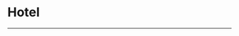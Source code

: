 # Hotel

----

<!-- Self-contained Web Component for your “Kaleidoscopic Dreamscape” -->
<script>
class KaleidoscopicScene extends HTMLElement {
  constructor() {
    super();
    const shadow = this.attachShadow({ mode: 'open' });
    shadow.innerHTML = `
      <style>
        :host {
          display: block;
          position: relative;
          width: 100%;
          height: 100vh;
          overflow: hidden;
          background: #000;
        }
        canvas {
          width: 100%;
          height: 100%;
          display: block;
        }
        #fps {
          position: absolute;
          top: 0.5rem;
          left: 0.5rem;
          color: #0f0;
          font: 0.75rem monospace;
          z-index: 100;
          text-shadow: 0 0 5px #0f0;
          pointer-events: none;
        }
      </style>
      <canvas id="canvas" aria-label="Kaleidoscopic Dreamscape"></canvas>
      <div id="fps">FPS: --</div>
    `;
    this.canvas = shadow.getElementById('canvas');
    this.ctx    = this.canvas.getContext('2d');
    this.fpsEl  = shadow.getElementById('fps');
    this.logs   = [];
  }

  connectedCallback() {
    const ctx    = this.ctx;
    const fpsEl  = this.fpsEl;
    const logs   = this.logs;
    let W, H, cx, cy;
    const resize = () => {
      W = this.canvas.width  = window.innerWidth;
      H = this.canvas.height = window.innerHeight;
      cx = W/2; cy = H/2;
    };
    window.addEventListener('resize', resize);
    resize();

    // logging helper
    const log = e => logs.push({ t: Date.now(), type: e.type });

    // device tilt
    let tiltX = 0, tiltY = 0;
    window.addEventListener('deviceorientation', e => {
      tiltX = (e.gamma || 0) / 45;
      tiltY = (e.beta  || 0) / 90;
      log(e);
    });

    // mirrored brush
    const mirrorCount = 6;
    let drawing = false, lastTap = 0, tapCount = 0;
    let lastX = 0, lastY = 0;
    const strokes = [], bursts = [];

    const handlePoint = (x, y) => {
      lastX = x; lastY = y;
      strokes.push({ x: x - cx, y: y - cy });
    };

    this.canvas.addEventListener('touchstart', e => {
      drawing = true;
      handlePoint(e.touches[0].clientX, e.touches[0].clientY);
      const now = Date.now();
      tapCount = (now - lastTap < 300) ? tapCount+1 : 1;
      lastTap = now;
      if (tapCount === 3) {
        for (let i=0; i<20; i++){
          const ang = Math.random()*Math.PI*2;
          bursts.push({
            x: lastX, y: lastY,
            vx: Math.cos(ang)*3, vy: Math.sin(ang)*3,
            life: 30
          });
        }
      }
      log(e);
    });

    this.canvas.addEventListener('touchmove', e => {
      if (drawing) handlePoint(e.touches[0].clientX, e.touches[0].clientY);
      log(e);
    });
    this.canvas.addEventListener('touchend', e => { drawing = false; log(e); });

    // animation loop
    let lastTime = performance.now(), frame = 0;
    const update = now => {
      const dt = now - lastTime; lastTime = now; frame++;
      if (frame % 60 === 0) fpsEl.textContent = 'FPS: ' + Math.round(1000/dt);

      // fade & feedback
      ctx.globalCompositeOperation = 'source-over';
      ctx.fillStyle = 'rgba(0,0,0,0.1)';
      ctx.fillRect(0,0,W,H);
      ctx.save();
        ctx.translate(cx, cy);
        ctx.rotate(0.002);
        ctx.globalAlpha = 0.9;
        ctx.scale(0.99,0.99);
        ctx.drawImage(this.canvas, -cx, -cy);
      ctx.restore();

      // parallax gradient
      const grad = ctx.createRadialGradient(
        cx + tiltX*100, cy + tiltY*100, 0,
        cx, cy, Math.max(W,H)
      );
      grad.addColorStop(0, 'rgba(30,10,60,0.5)');
      grad.addColorStop(1, 'rgba(0,0,0,0.7)');
      ctx.globalCompositeOperation = 'destination-over';
      ctx.fillStyle = grad;
      ctx.fillRect(0,0,W,H);
      ctx.globalCompositeOperation = 'source-over';

      // draw mirrored strokes
      ctx.save(); ctx.translate(cx, cy);
      strokes.forEach(pt => {
        for (let i = 0; i < mirrorCount; i++) {
          ctx.rotate((Math.PI*2)/mirrorCount);
          ctx.beginPath();
          ctx.moveTo(pt.x, pt.y);
          ctx.lineTo(pt.x*1.1, pt.y*1.1);
          ctx.strokeStyle = `hsl(${(frame*2 + i*60)%360},80%,60%)`;
          ctx.lineWidth = 2;
          ctx.stroke();
        }
      });
      ctx.restore();
      strokes.length = 0;

      // draw bursts
      bursts.forEach((b,i) => {
        b.x += b.vx; b.y += b.vy; b.life--;
        ctx.globalAlpha = b.life/30;
        ctx.fillStyle = 'cyan';
        ctx.beginPath();
        ctx.arc(b.x, b.y, 3, 0, 2*Math.PI);
        ctx.fill();
        if (b.life<=0) bursts.splice(i,1);
      });
      ctx.globalAlpha = 1;

      requestAnimationFrame(update);
    };
    requestAnimationFrame(update);

    // send logs on unload
    window.addEventListener('beforeunload', () => {
      navigator.sendBeacon('/log', JSON.stringify(logs));
    });
  }
}

customElements.define('kaleidoscopic-scene', KaleidoscopicScene);
</script>

<kaleidoscopic-scene></kaleidoscopic-scene>
